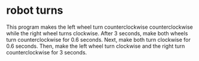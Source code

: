# robot turns
This program makes the left wheel turn counterclockwise counterclockwise while the right wheel turns clockwise. After 3 seconds, make both wheels turn counterclockwise for 0.6 seconds. Next, make both turn clockwise for 0.6 seconds. Then, make the left wheel turn clockwise and the right turn counterclockwise for 3 seconds. 
